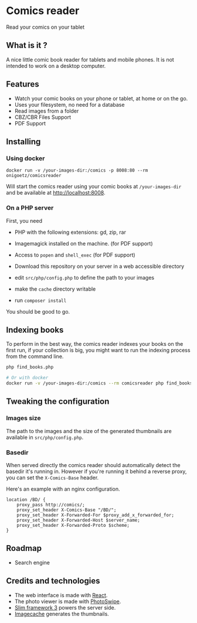 # Comics reader
Read your comics on your tablet

## What is it ?
A nice little comic book reader for tablets and mobile phones.
It is not intended to work on a desktop computer.

## Features

- Watch your comic books on your phone or tablet, at home or on the go.
- Uses your filesystem, no need for a database
- Read images from a folder
- CBZ/CBR Files Support
- PDF Support

## Installing

### Using docker

```
docker run -v /your-images-dir:/comics -p 8008:80 --rm onigoetz/comicsreader
```

Will start the comics reader using your comic books at `/your-images-dir` and be available at [http://localhost:8008]().


### On a PHP server

First, you need
- PHP with the following extensions: gd, zip, rar
- Imagemagick installed on the machine. (for PDF support)
- Access to `popen` and `shell_exec` (for PDF support)

- Download this repository on your server in a web accessible directory
- edit `src/php/config.php` to define the path to your images
- make the `cache` directory writable
- run `composer install`

You should be good to go.

## Indexing books

To perform in the best way, the comics reader indexes your books on the first run, if your collection is big, you might want to run the indexing process from the command line.

```bash
php find_books.php

# Or with docker
docker run -v /your-images-dir:/comics --rm comicsreader php find_books.php
```

## Tweaking the configuration

### Images size

The path to the images and the size of the generated thumbnails are available in `src/php/config.php`.

### Basedir

When served directly the comics reader should automatically detect the basedir it's running in.
However if you're running it behind a reverse proxy, you can set the `X-Comics-Base` header.

Here's an example with an nginx configuration.

```
location /BD/ {
    proxy_pass http://comics/;
    proxy_set_header X-Comics-Base "/BD/";
    proxy_set_header X-Forwarded-For $proxy_add_x_forwarded_for;
    proxy_set_header X-Forwarded-Host $server_name;
    proxy_set_header X-Forwarded-Proto $scheme;
}
```

## Roadmap

- Search engine

## Credits and technologies

- The web interface is made with [React](https://facebook.github.io/react/).
- The photo viewer is made with [PhotoSwipe](http://photoswipe.com/).
- [Slim framework 3](http://www.slimframework.com/) powers the server side.
- [Imagecache](https://github.com/onigoetz/imagecache) generates the thumbnails. 
